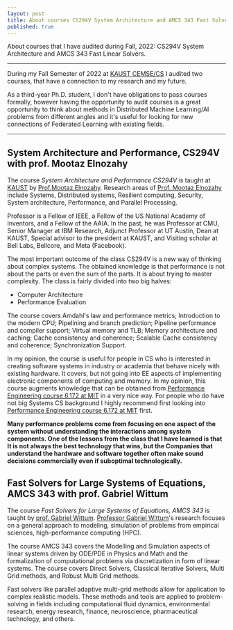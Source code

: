 ```yaml
---
layout: post
title: About courses CS294V System Architecture and AMCS 343 Fast Solvers.
published: true
---
```


About courses that I have audited during Fall, 2022: CS294V System Architecture and AMCS 343 Fast Linear Solvers.

---


During my Fall Semester of 2022 at [KAUST CEMSE/CS](https://cemse.kaust.edu.sa/) I audited two courses, that have a connection to my research and my future.

As a third-year Ph.D. student, I don't have obligations to pass courses formally, however having the opportunity to audit courses is a great opportunity to think about methods in Distributed Machine Learning/AI problems from different angles and it's useful for looking for new connections of Federated Learning with existing fields.

---

## System Architecture and Performance, CS294V with prof. Mootaz Elnozahy

The course *System Architecture and Performance CS294V* is taught at [KAUST](https://www.kaust.edu.sa/) by [Prof.Mootaz Elnozahy](https://en.wikipedia.org/wiki/Mootaz_Elnozahy). Research areas of [Prof. Mootaz Elnozahy](https://www.kaust.edu.sa/en/study/faculty/mootaz-elnozahy) include Systems, Distributed systems, Resilient computing, Security, System architecture, Performance, and Parallel Processing. 

Professor is a Fellow of IEEE, a Fellow of the US National Academy of Inventors, and a Fellow of the AAIA. In the past, he was Professor at CMU, Senior Manager at IBM Research, Adjunct Professor at UT Austin, Dean at KAUST, Special advisor to the president at KAUST, and Visiting scholar at Bell Labs, Bellcore, and Meta (Facebook).

The most important outcome of the class CS294V is a new way of thinking about complex systems. The obtained knowledge is that performance is not about the parts or even the sum of the parts. It is about trying to master complexity. The class is fairly divided into two big halves:
- Computer Architecture 
- Performance Evaluation

The course covers Amdahl's law and performance metrics;  Introduction to the modern CPU; Pipelining and branch prediction; Pipeline performance and compiler support; Virtual memory and TLB; Memory architecture and caching; Cache consistency and coherence; Scalable Cache consistency and coherence; Synchronization Support. 

In my opinion, the course is useful for people in CS who is interested in creating software systems in industry or academia that behave nicely with existing hardware. It covers, but not going into EE aspects of implementing electronic components of computing and memory. In my opinion, this course augments knowledge that can be obtained from [Performance Engineering course 6.172 at MIT](https://burlachenkok.github.io/About-Compute-Performance-Optimization-at-MIT/) in a very nice way. For people who do have not big Systems CS background I highly recommend first looking into [Performance Engineering course 6.172 at MIT](https://ocw.mit.edu/courses/6-172-performance-engineering-of-software-systems-fall-2018/) first.

**Many performance problems come from focusing on one aspect of the system without understanding the interactions among system components. One of the lessons from the class that I have learned is that It is not always the best technology that wins, but the Companies that understand the hardware and software together often make sound decisions commercially even if suboptimal technologically.**

## Fast Solvers for Large Systems of Equations, AMCS 343 with prof. Gabriel Wittum

The course *Fast Solvers for Large Systems of Equations, AMCS 343* is taught by [prof. Gabriel Wittum](https://www.kaust.edu.sa/en/study/faculty/gabriel-wittum). [Professor Gabriel Wittum](https://www.kaust.edu.sa/en/study/faculty/gabriel-wittum)'s research focuses on a general approach to modeling, simulation of problems from empirical sciences, high-performance computing (HPC).


The course AMCS 343 covers the Modelling and Simulation aspects of linear systems driven by ODE/PDE in Physics and Math and the formalization of computational problems via discretization in form of linear systems. The course covers Direct Solvers, Classical Iterative Solvers, Multi Grid methods, and Robust Multi Grid methods.

Fast solvers like parallel adaptive multi-grid methods allow for application to complex realistic models. These methods and tools are applied to problem-solving in fields including computational fluid dynamics, environmental research, energy research, finance, neuroscience, pharmaceutical technology, and others.
